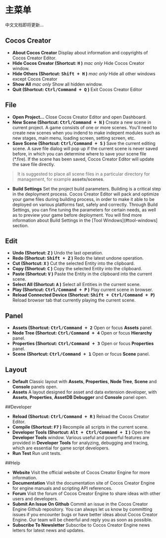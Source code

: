 # 主菜单

中文文档即将更新...

## Cocos Creator

* **About Cocos Creator**
Display about information and copyrights of Cocos Creator Editor.
* **Hide Cocos Creator (Shortcut: <kbd>H</kbd> )**
*mac only* Hide Cocos Creator window.
* **Hide Others (Shortcut: <kbd>Shift + H</kbd> )**
*mac only* Hide all other windows except Cocos Creator
* **Show All**
*mac only* Show all hidden window.
* **Quit (Shortcut: <kbd>Ctrl/Command + Q</kbd> )**
Exit Cocos Creator Editor

## File

* **Open Project...**
Close Cocos Creator Editor and open Dashboard.
* **New Scene (Shortcut: <kbd>Ctrl/Command + N</kbd> )**
Create a new scene in current project.
A game consists of one or more scenes. You'll need to create new scenes when you indend to make indepent modules such as new stages, main menu, loading screen, setting screen, etc.
* **Save Scene (Shortcut: <kbd>Ctrl/Command + S</kbd> )**
Save the current editing scene.
A save file dialog will pop up if the current scene is never saved before, in which you can determine where to save your scene file (*.fire). If the scene has been saved, Cocos Creator Editor will update the save file directly.
> It is suggested to place all scene files in a particular directory for management, for example **assets/scenes**.
* **Build Settings**
Set the project build parameters.
Building is a critical step in the deployment process. Cocos Creator Editor will pack and optimize your game files during building process, in order to make it able to be deployed on various platforms fast, safely and correctly. Through Build Settings, you can fine tuning the parameters for certain needs, as well as to preview your game before deployment.
You will find more information about Build Settings in the [Tool Windows](#tool-windows] section.

## Edit
* **Undo (Shortcut: <kbd>Z</kbd> )**
Undo the last operation.
* **Redo (Shortcut: <kbd>Shift + Z</kbd> )**
Redo the latest undone operation.
* **Cut (Shortcut: <kbd>X</kbd> )**
Cut the selected Entity into the clipboard.
* **Copy (Shortcut: <kbd>C</kbd> )**
Copy the selected Entity into the clipboard.
* **Paste (Shortcut: <kbd>V</kbd> )**
Paste the Entity in the clipboard into the current scene.
* **Select All (Shortcut: <kbd>A</kbd> )**
Select all Entities in the current scene.
* **Play (Shortcut: <kbd>Ctrl/Command + P</kbd> )**
Play current scene in browser.
* **Reload Connected Device (Shortcut: <kbd>Shift + Ctrl/Command + P</kbd>)**
Reload browser tab that currently playing the current scene.

## Panel

* **Assets (Shortcut: <kbd>Ctrl/Command + 2</kbd>**
Open or focus **Assets** panel.
* **Node Tree (Shortcut: <kbd>Ctrl/Command + 4</kbd>**
Open or focus **Hierarchy** panel.
* **Properties (Shortcut: <kbd>Ctrl/Command + 3</kbd>**
Open or focus **Properties** panel.
* **Scene (Shortcut: <kbd>Ctrl/Command + 1</kbd>**
Open or focus **Scene** panel.

## Layout
* **Default**
Classic layout with **Assets**, **Properties**, **Node Tree**, **Scene** and **Console** panels open.
* **Assets**
A layout designed for asset and data extension developer, with **Assets**, **Properties**, **AssetDB Debugger** and **Console** panel open.


##Developer

* **Reload (Shortcut: <kbd>Ctrl/Command + R</kbd> )**
Reload the Cocos Creator Editor.
* **Compile (Shortcut: <kbd>F7</kbd> )**
Recompile all scripts in the current scene.
* **Developer Tools (Shortcut: <kbd>Alt + Ctrl/Command + I</kbd> )**
Open the **Developer Tools** window.
Various useful and powerful features are provided in **Developer Tools** for analyzing, debugging and tracing, which are essential for game script developers. 
* **Run Test**
Run unit tests.


##Help
* **Website**
Visit the official website of Cocos Creator Engine for more information.
* **Documentation**
Visit the documentation site of Cocos Creator Engine for engine manuals and scripting API references.
* **Forum**
Visit the forum of Cocos Creator Engine to share ideas with other users and developers.
* **Submit An Issue On Github**
Commit an issue in the Cocos Creator Engine Github repository. You can always let us know by committing issues if you encounter bugs or have better ideas about Cocos Creator Engine. Our team will be cheerful and reply you as soon as possible.
* **Subscribe To Newsletter**
Subscribe to Cocos Creator Engine news letters for latest news and updates.
